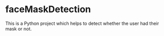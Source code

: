 # faceMaskDetection
This is a Python project which helps to detect whether the user had their mask or not.
